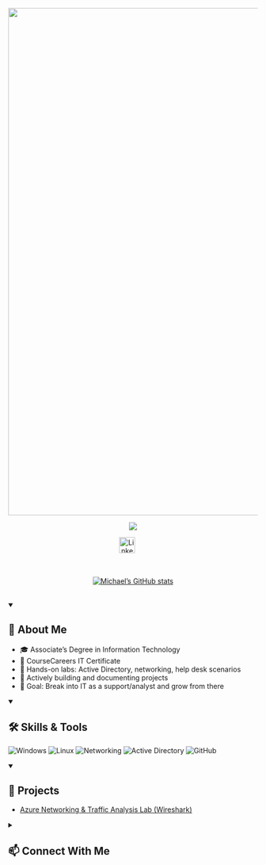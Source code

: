 <p align="center">
  <a href="https://github.com/Michael-Baker1">

<img width="1536" height="1024" alt="banner png" src="https://github.com/user-attachments/assets/79195fd8-094d-4e43-adf2-ecc654824aeb" />

    
  </a>
</p>

<p align="center">
  <a href="https://github.com/DenverCoder1/readme-typing-svg">
    <img src="https://readme-typing-svg.demolab.com/?lines=Aspiring%20IT%20Professional;Associates%20Degree%20in%20IT;CourseCareers%20Graduate;Building%20Labs%20and%20Projects;Always%20Learning%20and%20Improving&font=Fira%20Code&center=true&width=550&height=45&color=4CAF50&vCenter=true&pause=1000&size=22" />
  </a>
</p>

<!-- Social icons -->
<p align="center">
  <a href="https://www.linkedin.com/in/michael-baker-1b456921a/"><img width="32px" alt="LinkedIn" title="LinkedIn" src="https://i.imgur.com/yRpa1dQ.png"/></a>
  &#8287;&#8287;&#8287;&#8287;&#8287;
</p>

<br/>

<!-- GitHub Stats -->
<p align="center">
  <a href="https://github.com/Michael-Baker1?tab=repositories">
    <img alt="Michael’s GitHub stats" src="https://github-readme-stats.vercel.app/api?username=michael-baker&show_icons=true&theme=radical"/>
  </a>
</p>

<br/>

<details open>
  <summary><h2>📘 About Me</h2></summary>
  
  - 🎓 Associate’s Degree in Information Technology  
  - 📜 CourseCareers IT Certificate  
  - 🧪 Hands-on labs: Active Directory, networking, help desk scenarios  
  - 🚀 Actively building and documenting projects  
  - 🌱 Goal: Break into IT as a support/analyst and grow from there
</details>

<details open>
  <summary><h2>🛠️ Skills & Tools </h2></summary>

  <p>
    <img alt="Windows" src="https://img.shields.io/badge/Windows-0078D6?logo=windows&logoColor=white">
    <img alt="Linux" src="https://img.shields.io/badge/Linux-FCC624?logo=linux&logoColor=black">
    <img alt="Networking" src="https://img.shields.io/badge/Networking-008000?logo=cisco&logoColor=white">
    <img alt="Active Directory" src="https://img.shields.io/badge/Active%20Directory-2E77BC?logo=microsoft&logoColor=white">
    <img alt="GitHub" src="https://img.shields.io/badge/GitHub-181717?logo=github&logoColor=white">
  </p>
</details>

<details open>
  <summary><h2>📌 Projects </h2></summary>

  - [Azure Networking & Traffic Analysis Lab (Wireshark)](https://github.com/Michael-Baker1/Azure-Networking-Traffic-Analysis-Lab)
</details>

<details>
  <summary><h2>📫 Connect With Me</h2></summary>

  - [LinkedIn](https://www.linkedin.com/in/michael-baker-1b456921a/)  
  - 📧 Email: catesm123456789@gmail.com  
</details>
